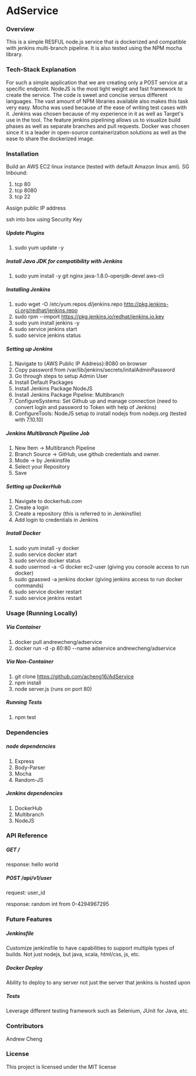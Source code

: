# AdService

### Overview

This is a simple RESFUL node.js service that is dockerized and compatible with jenkins multi-branch pipeline. It is also tested using the NPM mocha library.

### Tech-Stack Explanation

For such a simple application that we are creating only a POST service at a specific endpoint. NodeJS is the most light weight and fast framework to create the service. The code is sweet and concise versus different languages. The vast amount of NPM libraries available also makes this task very easy. Mocha was used because of the ease of writing test cases with it. Jenkins was chosen because of my experience in it as well as Target's use in the tool. The feature jenkins pipelining allows us to visualize build phases as well as separate branches and pull requests. Docker was chosen since it is a leader in open-source containerization solutions as well as the ease to share the dockerized image.

### Installation

Build an AWS EC2 linux instance (tested with default Amazon linux ami).
SG Inbound:
1. tcp 80
2. tcp 8080
3. tcp 22

Assign public IP address

ssh into box using Security Key

##### Update Plugins
1. sudo yum update -y

##### Install Java JDK for compatibility with Jenkins
1. sudo yum install -y git nginx java-1.8.0-openjdk-devel aws-cli

##### Installing Jenkins
1. sudo wget -O /etc/yum.repos.d/jenkins.repo http://pkg.jenkins-ci.org/redhat/jenkins.repo
2. sudo rpm --import https://pkg.jenkins.io/redhat/jenkins.io.key
3. sudo yum install jenkins -y
4. sudo service jenkins start
5. sudo service jenkins status

##### Setting up Jenkins
1. Navigate to {AWS Public IP Address}:8080 on browser
2. Copy password from /var/lib/jenkins/secrets/initalAdminPassword
3. Go through steps to setup Admin User
4. Install Default Packages
5. Install Jenkins Package NodeJS
6. Install Jenkins Package Pipeline: Multibranch
7. ConfigureSystems: Set Github up and manage connection (need to convert login and password to Token with help of Jenkins)
8. ConfigureTools: NodeJS setup to install nodejs from nodejs.org (tested with 7.10.10)

##### Jenkins Multibranch Pipeline Job
1. New Item -> Multibranch Pipeline
2. Branch Source -> GitHub, use github credentials and owner.
3. Mode -> by Jenkinsfile
4. Select your Repository
5. Save

##### Setting up DockerHub
1. Navigate to dockerhub.com
2. Create a login
3. Create a repository (this is referred to in Jenkinsfile)
4. Add login to credentials in Jenkins

##### Install Docker
1. sudo yum install -y docker
2. sudo service docker start
3. sudo service docker status
4. sudo usermod -a -G docker ec2-user (giving you console access to run docker)
5. sudo gpasswd -a jenkins docker (giving jenkins access to run docker commands)
6. sudo service docker restart
7. sudo service jenkins restart

### Usage (Running Locally)

##### Via Container
1. docker pull andrewcheng/adservice
2. docker run -d -p 80:80 --name adservice andrewcheng/adservice

##### Via Non-Container
1. git clone https://github.com/acheng16/AdService
2. npm install
3. node server.js (runs on port 80)

##### Running Tests
1. npm test

### Dependencies

##### node dependencies
1. Express
2. Body-Parser
3. Mocha
4. Random-JS

##### Jenkins dependencies
1. DockerHub
2. Multibranch
3. NodeJS

### API Reference
##### GET /
response: hello world
##### POST /api/v1/user
request: user_id

response: random int from 0-4294967295

### Future Features
##### Jenkinsfile
Customize jenkinsfile to have capabilities to support multiple types of builds. Not just nodejs, but java, scala, html/css, js, etc.

##### Docker Deploy
Ability to deploy to any server not just the server that jenkins is hosted upon

##### Tests
Leverage different testing framework such as Selenium, JUnit for Java, etc.

### Contributors
Andrew Cheng

### License
This project is licensed under the MIT license
